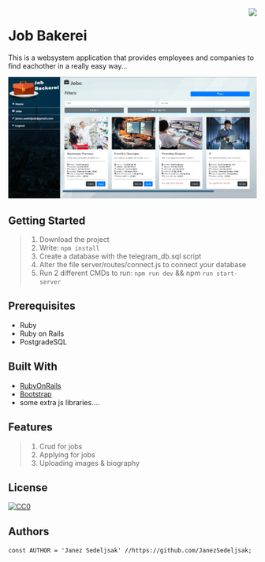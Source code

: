 <img src="https://github.com/matiassingers/awesome-readme/blob/master/icon.png" align="right" />

# Job Bakerei

This is a websystem application that provides employees and companies to find eachother in a really easy way...

![alt text](https://github.com/JanezSedeljsak/job-backerei/blob/master/img.png)

## Getting Started

> 1. Download the project</br>
> 2. Write: ```npm install```</br>
> 3. Create a database with the telegram_db.sql script</br>
> 4. Alter the file server/routes/connect.js to connect your database</br>
> 5. Run 2 different CMDs to run: ```npm run dev``` && npm ```run start-server```

## Prerequisites

* Ruby 
* Ruby on Rails
* PostgradeSQL

## Built With
* [RubyOnRails](https://www.npmjs.com/package/vue)
* [Bootstrap](https://www.npmjs.com/package/express)
* some extra js libraries....

## Features
> 1. Crud for jobs</br>
> 2. Applying for jobs</br>
> 3. Uploading images & biography</br>

## License

[![CC0](https://licensebuttons.net/p/zero/1.0/88x31.png)](https://creativecommons.org/publicdomain/zero/1.0/)

## Authors

```JS
const AUTHOR = 'Janez Sedeljsak' //https://github.com/JanezSedeljsak;
```

